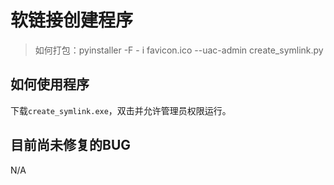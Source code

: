 # 软链接创建程序

> 如何打包：pyinstaller  -F \- i  favicon.ico --uac-admin create_symlink.py

## 如何使用程序

下载`create_symlink.exe`，双击并允许管理员权限运行。

## 目前尚未修复的BUG

N/A

